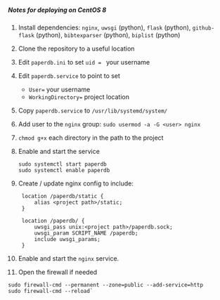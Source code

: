 ##### Notes for deploying on CentOS 8

1. Install dependencies: `nginx`, `uwsgi` (python), `flask` (python), `github-flask` (python), `bibtexparser` (python), `biplist` (python)

2. Clone the repository to a useful location
3. Edit `paperdb.ini` to set `uid = ` your username
4. Edit `paperdb.service` to point to set
   * `User=` your username
   * `WorkingDirectory=` project location

5. Copy `paperdb.service` to `/usr/lib/systemd/system/`
6. Add user to the `nginx` group: `sudo usermod -a -G <user> nginx`
7. `chmod g+x` each directory in the path to the project
8. Enable and start the service
   ```
   sudo systemctl start paperdb
   sudo systemctl enable paperdb
   ```
9. Create / update nginx config to include:
   ```
    location /paperdb/static {
        alias <project path>/static;
    }

    location /paperdb/ {
        uwsgi_pass unix:<project path>/paperdb.sock;
        uwsgi_param SCRIPT_NAME /paperdb;
        include uwsgi_params;
    }
   ```
10. Enable and start the `nginx` service.
11. Open the firewall if needed
   ```
   sudo firewall-cmd --permanent --zone=public --add-service=http
   sudo firewall-cmd --reload`
   ```